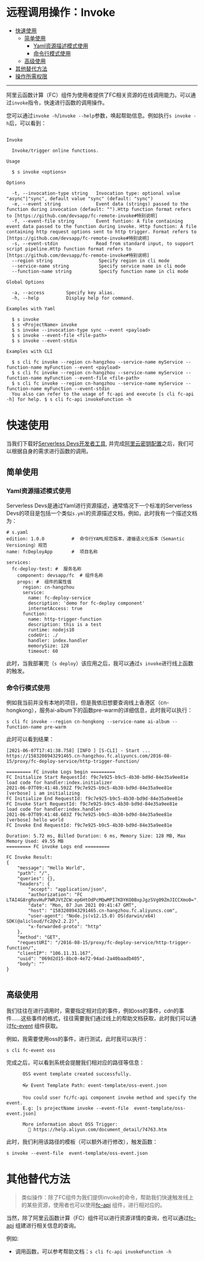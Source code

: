# 远程调用操作：Invoke

- [快速使用](#快速使用)
    - [简单使用](#简单使用)
        - [Yaml资源描述模式使用](#Yaml资源描述模式使用)
        - [命令行模式使用](#命令行模式使用)
    - [高级使用](#高级使用)
- [其他替代方法](#其他替代方法)
- [操作所需权限](../Others/authority/command.md#invoke-指令)


------


阿里云函数计算（FC）组件为使用者提供了FC相关资源的在线调用能力。可以通过`invoke`指令，快速进行函数的调用操作。

您可以通过`invoke -h`/`invoke --help`参数，唤起帮助信息。例如执行`s invoke -h`后，可以看到：

```

Invoke

  Invoke/trigger online functions.

Usage

  $ s invoke <options> 

Options
    
  -t, --invocation-type string   Invocation type: optional value "async"|"sync", default value "sync" (default: "sync")                       
  -e, --event string             Event data (strings) passed to the function during invocation (default: "").Http function format refers to [https://github.com/devsapp/fc-remote-invoke#特别说明] 
  -f, --event-file string        Event funtion: A file containing event data passed to the function during invoke. Http function: A file containing http request options sent to http trigger. Format refers to [https://github.com/devsapp/fc-remote-invoke#特别说明]
  -s, --event-stdin              Read from standard input, to support script pipeline.Http function format refers to [https://github.com/devsapp/fc-remote-invoke#特别说明]                       
  --region string                 Specify region in cli mode               
  --service-name string           Specify service name in cli mode     
  --function-name string          Specify function name in cli mode

Global Options

  -a, --access        Specify key alias.   
  -h, --help          Display help for command.                                           

Examples with Yaml

  $ s invoke
  $ s <ProjectName> invoke
  $ s invoke --invocation-type sync --event <payload>
  $ s invoke --event-file <file-path>
  $ s invoke --event-stdin

Examples with CLI

  $ s cli fc invoke --region cn-hangzhou --service-name myService --function-name myFunction --event <payload>
  $ s cli fc invoke --region cn-hangzhou --service-name myService --function-name myFunction --event-file <file-path>
  $ s cli fc invoke --region cn-hangzhou --service-name myService --function-name myFunction --event-stdin 
  You also can refer to the usage of fc-api and execute [s cli fc-api -h] for help. $ s cli fc-api invokeFunction -h

```

# 快速使用

当我们下载好[Serverless Devs开发者工具](../Getting-started/Install-tutorial.md), 并完成[阿里云密钥配置](../Getting-started/Setting-up-credentials.md)之后，我们可以根据自身的需求进行函数的调用。

## 简单使用

### Yaml资源描述模式使用

Serverless Devs是通过Yaml进行资源描述，通常情况下一个标准的Serverless Devs的项目是包括一个类似`s.yml`的资源描述文档，例如，此时我有一个描述文档为：

```
# s.yaml
edition: 1.0.0          #  命令行YAML规范版本，遵循语义化版本（Semantic Versioning）规范
name: fcDeployApp       #  项目名称

services:
  fc-deploy-test: #  服务名称
    component: devsapp/fc  # 组件名称
    props: #  组件的属性值
      region: cn-hangzhou
      service:
        name: fc-deploy-service
        description: 'demo for fc-deploy component'
        internetAccess: true
      function:
        name: http-trigger-function
        description: this is a test
        runtime: nodejs10
        codeUri: ./
        handler: index.handler
        memorySize: 128
        timeout: 60
```

此时，当我部署完（`s deploy`）该应用之后，我可以通过`s invoke`进行线上函数的触发。

### 命令行模式使用

例如我当前并没有本地的项目，但是我依旧想要查询线上香港区（cn-hongkong），服务ai-album下的函数pre-warm的详细信息，此时我可以执行：

```
s cli fc invoke --region cn-hongkong --service-name ai-album --function-name pre-warm
```

此时可以看到结果：

```
[2021-06-07T17:41:38.758] [INFO ] [S-CLI] - Start ...
https://1583208943291465.cn-hangzhou.fc.aliyuncs.com/2016-08-15/proxy/fc-deploy-service/http-trigger-function/

========= FC invoke Logs begin =========
FC Initialize Start RequestId: f9c7e925-b9c5-4b30-bd9d-84e35a9ee81e
load code for handler:index.initializer
2021-06-07T09:41:48.592Z f9c7e925-b9c5-4b30-bd9d-84e35a9ee81e [verbose] i am initializing
FC Initialize End RequestId: f9c7e925-b9c5-4b30-bd9d-84e35a9ee81e
FC Invoke Start RequestId: f9c7e925-b9c5-4b30-bd9d-84e35a9ee81e
load code for handler:index.handler
2021-06-07T09:41:48.603Z f9c7e925-b9c5-4b30-bd9d-84e35a9ee81e [verbose] hello world
FC Invoke End RequestId: f9c7e925-b9c5-4b30-bd9d-84e35a9ee81e

Duration: 5.72 ms, Billed Duration: 6 ms, Memory Size: 128 MB, Max Memory Used: 49.55 MB
========= FC invoke Logs end =========

FC Invoke Result:
{
    "message": "Hello World",
    "path": "/",
    "queries": {},
    "headers": {
        "accept": "application/json",
        "authorization": "FC LTAI4G8rgRovHuP7WRJVtZCW:ep6HtOdPcMQwMPI7KDYKO0BxpJgzSVg09ZmJICCXmo0=",
        "date": "Mon, 07 Jun 2021 09:41:47 GMT",
        "host": "1583208943291465.cn-hangzhou.fc.aliyuncs.com",
        "user-agent": "Node.js(v12.15.0) OS(darwin/x64) SDK(@alicloud/fc2@v2.2.2)",
        "x-forwarded-proto": "http"
    },
    "method": "GET",
    "requestURI": "/2016-08-15/proxy/fc-deploy-service/http-trigger-function/",
    "clientIP": "106.11.31.167",
    "uuid": "069d2d15-8bc0-4e72-94ad-2a40baadb405",
    "body": ""
}


```

## 高级使用

我们往往在进行调用时，需要指定相对应的事件，例如oss的事件，cdn的事件......这些事件的格式，往往需要我们通过线上的帮助文档获取，此时我们可以通过[fc-event](https://github.com/devsapp/fc-event) 组件获取。

例如，我需要使用oss的事件，进行测试，此时我可以执行：

```
s cli fc-event oss
```

完成之后，可以看到系统会提醒我们相对应的路径等信息：

```
      OSS event template created successfully.
      
      👓 Event Template Path: event-template/oss-event.json
      
      You could user fc/fc-api component invoke method and specify the event.
      E.g: [s projectName invoke --event-file  event-template/oss-event.json]
      
      More information about OSS Trigger: 
        📝 https://help.aliyun.com/document_detail/74763.htm
```

此时，我们利用该路径的模板（可以额外进行修改），触发函数：

```
s invoke --event-file  event-template/oss-event.json
```

# 其他替代方法


> 类似操作：除了FC组件为我们提供invoke的命令，帮助我们快速触发线上的某些资源，使用者也可以使用[fc-api](https://github.com/devsapp/fc-api) 组件，进行相对应的。


当然，除了阿里云函数计算（FC）组件可以进行资源详情的查询，也可以通过[fc-api](https://github.com/devsapp/fc-api) 组建进行相关信息的查询。

例如:

- 调用函数，可以参考帮助文档：`s cli fc-api invokeFunction -h`


